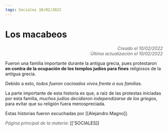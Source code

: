 ```yaml
---
tags: Sociales 10/02/2022
---
```


# Los macabeos
<div style="text-align: right; opacity: 0.7; font-style: italic;">Creado el 10/02/2022</div>
<div style="text-align: right; opacity: 0.7; font-style: italic;">Última actualización el 10/02/2022</div>

Fueron una familia importante durante la antigua grecia, pues protestaron **en contra de la ocupación de los templos judíos para fines** religiosos de la antigua grecia.

Debido a esto, *todos fueron cocinados vivos frente a sus familias*.

La parte importante de esta historia es que, a raíz de las protestas iniciadas por esta familia, *muchos judíos decidieron independizarse de los griegos*, para evitar que su religión fuera menospreciada.

Estas historias fueron escuchadas por [[Alejandro Magno]].

<span style="opacity: 0.7; font-style: italic;">Página principal de la materia:</span> [['SOCIALES]]